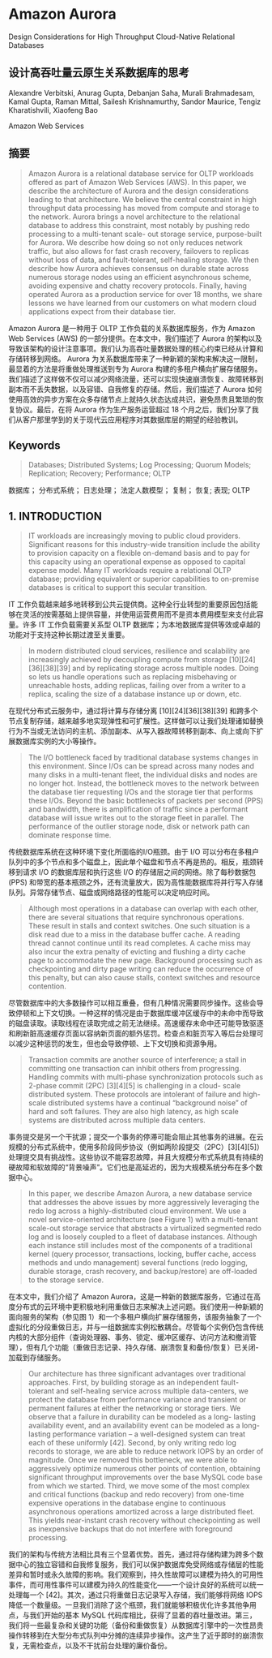 # Amazon Aurora 

Design Considerations for High Throughput Cloud-Native Relational Databases
## 设计高吞吐量云原生关系数据库的思考


Alexandre Verbitski, Anurag Gupta, Debanjan Saha, Murali Brahmadesam, Kamal Gupta, Raman Mittal, Sailesh Krishnamurthy, Sandor Maurice, Tengiz Kharatishvili, Xiaofeng Bao

Amazon Web Services

## 摘要

> Amazon Aurora is a relational database service for OLTP workloads offered as part of Amazon Web Services (AWS). In this paper, we describe the architecture of Aurora and the design considerations leading to that architecture. We believe the central constraint in high throughput data processing has moved from compute and storage to the network. Aurora brings a novel architecture to the relational database to address this constraint, most notably by pushing redo processing to a multi-tenant scale- out storage service, purpose-built for Aurora. We describe how doing so not only reduces network traffic, but also allows for fast crash recovery, failovers to replicas without loss of data, and fault-tolerant, self-healing storage. We then describe how Aurora achieves consensus on durable state across numerous storage nodes using an efficient asynchronous scheme, avoiding expensive and chatty recovery protocols. Finally, having operated Aurora as a production service for over 18 months, we share lessons we have learned from our customers on what modern cloud applications expect from their database tier.

Amazon Aurora 是一种用于 OLTP 工作负载的关系数据库服务，作为 Amazon Web Services (AWS) 的一部分提供。在本文中，我们描述了 Aurora 的架构以及导致该架构的设计注意事项。我们认为高吞吐量数据处理的核心约束已经从计算和存储转移到网络。 Aurora 为关系数据库带来了一种新颖的架构来解决这一限制，最显着的方法是将重做处理推送到专为 Aurora 构建的多租户横向扩展存储服务。我们描述了这样做不仅可以减少网络流量，还可以实现快速崩溃恢复、故障转移到副本而不丢失数据，以及容错、自我修复的存储。然后，我们描述了 Aurora 如何使用高效的异步方案在众多存储节点上就持久状态达成共识，避免昂贵且繁琐的恢复协议。最后，在将 Aurora 作为生产服务运营超过 18 个月之后，我们分享了我们从客户那里学到的关于现代云应用程序对其数据库层的期望的经验教训。

## Keywords

> Databases; Distributed Systems; Log Processing; Quorum Models; Replication; Recovery; Performance; OLTP

数据库； 分布式系统； 日志处理； 法定人数模型； 复制； 恢复; 表现; OLTP

## 1. INTRODUCTION

> IT workloads are increasingly moving to public cloud providers. Significant reasons for this industry-wide transition include the ability to provision capacity on a flexible on-demand basis and to pay for this capacity using an operational expense as opposed to capital expense model. Many IT workloads require a relational OLTP database; providing equivalent or superior capabilities to on-premise databases is critical to support this secular transition.

IT 工作负载越来越多地转移到公共云提供商。这种全行业转型的重要原因包括能够在灵活的按需基础上提供容量，并使用运营费用而不是资本费用模型来支付此容量。许多 IT 工作负载需要关系型 OLTP 数据库；为本地数据库提供等效或卓越的功能对于支持这种长期过渡至关重要。

> In modern distributed cloud services, resilience and scalability are increasingly achieved by decoupling compute from storage [10][24][36][38][39] and by replicating storage across multiple nodes. Doing so lets us handle operations such as replacing misbehaving or unreachable hosts, adding replicas, failing over from a writer to a replica, scaling the size of a database instance up or down, etc.

在现代分布式云服务中，通过将计算与存储分离 [10][24][36][38][39] 和跨多个节点复制存储，越来越多地实现弹性和可扩展性。这样做可以让我们处理诸如替换行为不当或无法访问的主机、添加副本、从写入器故障转移到副本、向上或向下扩展数据库实例的大小等操作。

> The I/O bottleneck faced by traditional database systems changes in this environment. Since I/Os can be spread across many nodes and many disks in a multi-tenant fleet, the individual disks and nodes are no longer hot. Instead, the bottleneck moves to the network between the database tier requesting I/Os and the storage tier that performs these I/Os. Beyond the basic bottlenecks of packets per second (PPS) and bandwidth, there is amplification of traffic since a performant database will issue writes out to the storage fleet in parallel. The performance of the outlier storage node, disk or network path can dominate response time.

传统数据库系统在这种环境下变化所面临的I/O瓶颈。由于 I/O 可以分布在多租户队列中的多个节点和多个磁盘上，因此单个磁盘和节点不再是热的。相反，瓶颈转移到请求 I/O 的数据库层和执行这些 I/O 的存储层之间的网络。除了每秒数据包 (PPS) 和带宽的基本瓶颈之外，还有流量放大，因为高性能数据库将并行写入存储队列。异常存储节点、磁盘或网络路径的性能可以决定响应时间。

> Although most operations in a database can overlap with each other, there are several situations that require synchronous operations. These result in stalls and context switches. One such situation is a disk read due to a miss in the database buffer cache. A reading thread cannot continue until its read completes. A cache miss may also incur the extra penalty of evicting and flushing a dirty cache page to accommodate the new page. Background processing such as checkpointing and dirty page writing can reduce the occurrence of this penalty, but can also cause stalls, context switches and resource contention.

尽管数据库中的大多数操作可以相互重叠，但有几种情况需要同步操作。这些会导致停顿和上下文切换。一种这样的情况是由于数据库缓冲区缓存中的未命中而导致的磁盘读取。读取线程在读取完成之前无法继续。高速缓存未命中还可能导致驱逐和刷新脏高速缓存页面以容纳新页面的额外惩罚。检查点和脏页写入等后台处理可以减少这种惩罚的发生，但也会导致停顿、上下文切换和资源争用。

> Transaction commits are another source of interference; a stall in committing one transaction can inhibit others from progressing. Handling commits with multi-phase synchronization protocols such as 2-phase commit (2PC) [3][4][5] is challenging in a cloud- scale distributed system. These protocols are intolerant of failure and high-scale distributed systems have a continual “background noise” of hard and soft failures. They are also high latency, as high scale systems are distributed across multiple data centers.

事务提交是另一个干扰源；提交一个事务的停滞可能会阻止其他事务的进展。在云规模的分布式系统中，使用多阶段同步协议（例如两阶段提交（2PC）[3][4][5]）处理提交具有挑战性。这些协议不能容忍故障，并且大规模分布式系统具有持续的硬故障和软故障的“背景噪声”。它们也是高延迟的，因为大规模系统分布在多个数据中心。

> In this paper, we describe Amazon Aurora, a new database service that addresses the above issues by more aggressively leveraging the redo log across a highly-distributed cloud environment. We use a novel service-oriented architecture (see Figure 1) with a multi-tenant scale-out storage service that abstracts a virtualized segmented redo log and is loosely coupled to a fleet of database instances. Although each instance still includes most of the components of a traditional kernel (query processor, transactions, locking, buffer cache, access methods and undo management) several functions (redo logging, durable storage, crash recovery, and backup/restore) are off-loaded to the storage service.

在本文中，我们介绍了 Amazon Aurora，这是一种新的数据库服务，它通过在高度分布式的云环境中更积极地利用重做日志来解决上述问题。我们使用一种新颖的面向服务的架构（参见图 1）和一个多租户横向扩展存储服务，该服务抽象了一个虚拟化的分段重做日志，并与一组数据库实例松散耦合。尽管每个实例仍包含传统内核的大部分组件（查询处理器、事务、锁定、缓冲区缓存、访问方法和撤消管理），但有几个功能（重做日志记录、持久存储、崩溃恢复和备份/恢复）已关闭-加载到存储服务。

> Our architecture has three significant advantages over traditional approaches. First, by building storage as an independent fault- tolerant and self-healing service across multiple data-centers, we protect the database from performance variance and transient or permanent failures at either the networking or storage tiers. We observe that a failure in durability can be modeled as a long- lasting availability event, and an availability event can be modeled as a long-lasting performance variation – a well-designed system can treat each of these uniformly [42]. Second, by only writing redo log records to storage, we are able to reduce network IOPS by an order of magnitude. Once we removed this bottleneck, we were able to aggressively optimize numerous other points of contention, obtaining significant throughput improvements over the base MySQL code base from which we started. Third, we move some of the most complex and critical functions (backup and redo recovery) from one-time expensive operations in the database engine to continuous asynchronous operations amortized across a large distributed fleet. This yields near-instant crash recovery without checkpointing as well as inexpensive backups that do not interfere with foreground processing.

我们的架构与传统方法相比具有三个显着优势。首先，通过将存储构建为跨多个数据中心的独立容错和自我修复服务，我们可以保护数据库免受网络或存储层的性能差异和暂时或永久故障的影响。我们观察到，持久性故障可以建模为持久的可用性事件，而可用性事件可以建模为持久的性能变化——一个设计良好的系统可以统一处理每一个 [42]。其次，通过只将重做日志记录写入存储，我们能够将网络 IOPS 降低一个数量级。一旦我们消除了这个瓶颈，我们就能够积极优化许多其他争用点，与我们开始的基本 MySQL 代码库相比，获得了显着的吞吐量改进。第三，我们将一些最复杂和关键的功能（备份和重做恢复）从数据库引擎中的一次性昂贵操作转移到在大型分布式队列中分摊的连续异步操作。这产生了近乎即时的崩溃恢复，无需检查点，以及不干扰前台处理的廉价备份。

